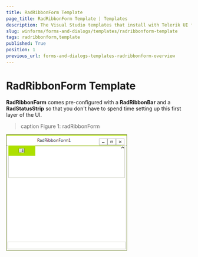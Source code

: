 ```yaml
---
title: RadRibbonForm Template
page_title: RadRibbonForm Template | Templates
description: The Visual Studio templates that install with Telerik UI for for WinForms let you add RadForm and ShapedForm to your application without any coding steps. 
slug: winforms/forms-and-dialogs/templates/radribbonform-template
tags: radribbonform,template
published: True
position: 1
previous_url: forms-and-dialogs-templates-radribbonform-overview
---
```


# RadRibbonForm Template

__RadRibbonForm__ comes pre-configured with a __RadRibbonBar__ and a __RadStatusStrip__ so that you don't have to spend time setting up this first layer of the UI.

>caption Figure 1: radRibbonForm

![forms-and-dialogs-templates-radribbonform-overview 001](images/forms-and-dialogs-templates-radribbonform-overview001.png)
